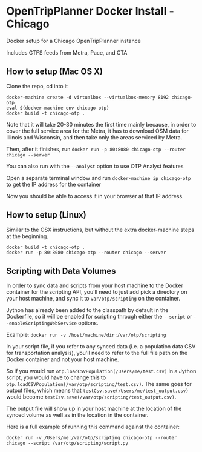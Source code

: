 # OpenTripPlanner Docker Install - Chicago
Docker setup for a Chicago OpenTripPlanner instance

Includes GTFS feeds from Metra, Pace, and CTA

## How to setup (Mac OS X)
Clone the repo, cd into it
```
docker-machine create -d virtualbox --virtualbox-memory 8192 chicago-otp
eval $(docker-machine env chicago-otp)
docker build -t chicago-otp .
```

Note that it will take 20-30 minutes the first time mainly because, in order to cover the full
service area for the Metra, it has to download OSM data for Illinois and Wisconsin,
and then take only the areas serviced by Metra.

Then, after it finishes, run
`docker run -p 80:8080 chicago-otp --router chicago --server`

You can also run with the `--analyst` option to use OTP Analyst features

Open a separate terminal window and run `docker-machine ip chicago-otp` to get the IP address for the container

Now you should be able to access it in your browser at that IP address.

## How to setup (Linux)
Similar to the OSX instructions, but without the extra docker-machine steps at the beginning.
```
docker build -t chicago-otp .
docker run -p 80:8080 chicago-otp --router chicago --server
```

## Scripting with Data Volumes

In order to sync data and scripts from your host machine to the Docker container
for the scripting API, you'll need to just add pick a directory on your host machine,
and sync it to `var/otp/scripting` on the container.

Jython has already been added to the classpath by default in the Dockerfile, so it
will be enabled for scripting through either the `--script` or
`--enableScriptingWebService` options.

Example: `docker run -v /host/machine/dir:/var/otp/scripting`

In your script file, if you refer to any synced data (i.e. a population data CSV
for transportation analysis), you'll need to refer to the full file path on the
Docker container and not your host machine.

So if you would run `otp.loadCSVPopulation(/Users/me/test.csv)` in a Jython script,
you would have to change this to `otp.loadCSVPopulation(/var/otp/scripting/test.csv)`.
The same goes for output files, which means that `testCsv.save(/Users/me/test_output.csv)`
would become `testCsv.save(/var/otp/scripting/test_output.csv)`.

The output file will show up in your host machine at the location of the synced volume
as well as in the location in the container.

Here is a full example of running this command against the container:

`docker run -v /Users/me:/var/otp/scripting chicago-otp --router chicago --script /var/otp/scripting/script.py`
